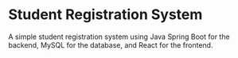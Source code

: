 # Student Registration System

A simple student registration system using Java Spring Boot for the backend, MySQL for the database, and React for the frontend.


